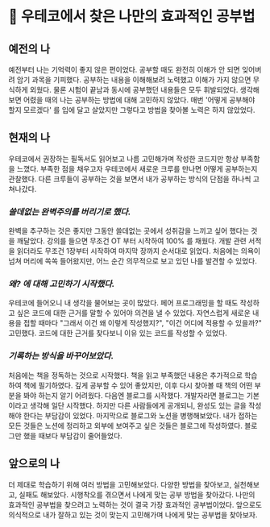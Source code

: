 # 📝 우테코에서 찾은 나만의 효과적인 공부법

## 예전의 나

예전부터 나는 기억력이 좋지 않은 편이었다. 공부할 때도 완전히 이해가 안 되면 잊어버려 암기 과목을 기피했다. 공부하는 내용을 이해해보려 노력했고 이해가 가지 않으면 무식하게 외웠다. 물론 시험이 끝남과 동시에 공부했던 내용들은 모두 휘발되었다. 생각해보면 어렸을 때의 나는 공부하는 방법에 대해 고민하지 않았다. 매번 '어떻게 공부해야 할지 모르겠다' 를 입에 달고 살았지만 그렇다고 방법을 찾아볼 노력은 하지 않았었다.

## 현재의 나

우테코에서 권장하는 필독서도 읽어보고 나름 고민해가며 작성한 코드지만 항상 부족함을 느꼈다. 부족한 점을 채우고자 우테코에서 새로운 크루를 만나면 어떻게 공부하는지 관찰했다. 다른 크루들이 공부하는 것을 보면서 내가 공부하는 방식의 단점을 하나씩 고쳐나갔다.

### _쓸데없는 완벽주의를 버리기로 했다._

완벽을 추구하는 것은 좋지만 그동안 쓸데없는 곳에서 성취감을 느끼고 싶어 했다는 것을 깨달았다. 강의를 들으면 무조건 OT 부터 시작하여 100% 를 채웠다. 개발 관련 서적을 읽더라도 무조건 1장부터 시작하여 마지막 장까지 순서대로 읽었다. 처음에는 의욕이 넘쳐 머리에 쏙쏙 들어왔지만, 어느 순간 의무적으로 보고 있던 나를 발견할 수 있었다.

### _왜? 에 대해 고민하기 시작했다._ 

우테코에 들어오니 내 생각을 물어보는 곳이 많았다. 페어 프로그래밍을 할 때도 작성하고 싶은 코드에 대한 근거를 말할 수 있어야 의견을 낼 수 있었다. 자연스럽게 새로운 내용을 접할 때마다 "그래서 이건 왜 이렇게 작성했지?", "이건 어디에 적용할 수 있을까?" 고민했다. 코드에 대한 근거를 찾다보니 이유 있는 코드를 작성할 수 있었다.

### _기록하는 방식을 바꾸어보았다._ 

처음에는 책을 정독하는 것으로 시작했다. 책을 읽고 부족했던 내용은 추가적으로 학습하여 책에 필기하였다. 깊게 공부할 수 있어 좋았지만, 이후 다시 찾아볼 때 책의 어떤 부분을 봐야 하는지 알기 어려웠다. 다음엔 블로그를 시작했다. 개발자라면 블로그는 기본이라고 생각해 일단 시작했다. 하지만 다른 사람들에게 공개되니, 완성도 있는 글을 작성해야 한다는 부담감이 있었다. 마지막으로 블로그와 노션을 병행해보았다. 내가 접하는 모든 것들은 노션에 정리하고 외부에 보여주고 싶은 것들은 블로그에 작성하였다. 블로그만 했을 때보다 부담감이 줄어들었다.

## 앞으로의 나

더 제대로 학습하기 위해 여러 방법을 고민해보았다. 다양한 방법을 찾아보고, 실천해보고, 실패도 해보았다. 시행착오를 겪으면서 나에게 맞는 공부 방법을 찾아갔다. 나만의 효과적인 공부법을 찾으려고 노력하는 것이 결국 가장 효과적인 공부법이었다. 앞으로도 의식적으로 내가 잘하고 있는 것이 맞는지 고민해가며 나에게 맞는 공부법을 찾아보자.
